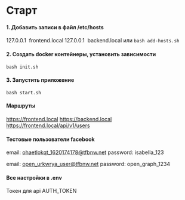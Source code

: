 # Старт

#### 1. Добавить записи в файл /etc/hosts
127.0.0.1&nbsp;&nbsp;frontend.local
127.0.0.1&nbsp;&nbsp;backend.local
или
`bash add-hosts.sh`

#### 2. Создать docker контейнеры, установить зависимости
`bash init.sh`

#### 3. Запустить приложение
`bash start.sh`

#### Маршруты
https://frontend.local
https://backend.local
https://frontend.local/api/v1/users 

#### Тестовые пользователи facebook
email: ohaetlokqt_1620174178@tfbnw.net
password: isabella_123

email: open_urkwrya_user@tfbnw.net
password: open_graph_1234

#### Все настройки в .env
Токен для api AUTH_TOKEN




